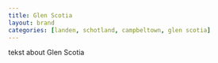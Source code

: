 ```yaml
---
title: Glen Scotia
layout: brand
categories: [landen, schotland, campbeltown, glen scotia]
---
```


tekst about Glen Scotia
